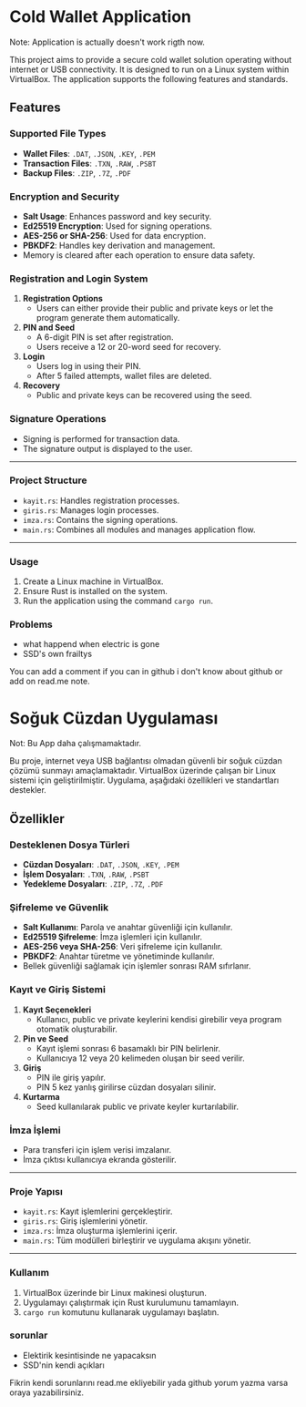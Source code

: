 # Cold Wallet Application

Note: Application is actually doesn't work rigth now.

This project aims to provide a secure cold wallet solution operating without internet or USB connectivity. It is designed to run on a Linux system within VirtualBox. The application supports the following features and standards.

## Features

### Supported File Types
- **Wallet Files**: `.DAT`, `.JSON`, `.KEY`, `.PEM`
- **Transaction Files**: `.TXN`, `.RAW`, `.PSBT`
- **Backup Files**: `.ZIP`, `.7Z`, `.PDF`

### Encryption and Security
- **Salt Usage**: Enhances password and key security.
- **Ed25519 Encryption**: Used for signing operations.
- **AES-256 or SHA-256**: Used for data encryption.
- **PBKDF2**: Handles key derivation and management.
- Memory is cleared after each operation to ensure data safety.

### Registration and Login System
1. **Registration Options**
   - Users can either provide their public and private keys or let the program generate them automatically.
2. **PIN and Seed**
   - A 6-digit PIN is set after registration.
   - Users receive a 12 or 20-word seed for recovery.
3. **Login**
   - Users log in using their PIN.
   - After 5 failed attempts, wallet files are deleted.
4. **Recovery**
   - Public and private keys can be recovered using the seed.

### Signature Operations
- Signing is performed for transaction data.
- The signature output is displayed to the user.

---

### Project Structure
- `kayit.rs`: Handles registration processes.
- `giris.rs`: Manages login processes.
- `imza.rs`: Contains the signing operations.
- `main.rs`: Combines all modules and manages application flow.

---

### Usage
1. Create a Linux machine in VirtualBox.
2. Ensure Rust is installed on the system.
3. Run the application using the command `cargo run`.

### Problems

- what happend when electric is gone
- SSD's own frailtys

You can add a comment if you can in github i don't know about github or add on read.me note.

# Soğuk Cüzdan Uygulaması

Not: Bu App daha çalışmamaktadır.

Bu proje, internet veya USB bağlantısı olmadan güvenli bir soğuk cüzdan çözümü sunmayı amaçlamaktadır. VirtualBox üzerinde çalışan bir Linux sistemi için geliştirilmiştir. Uygulama, aşağıdaki özellikleri ve standartları destekler.

## Özellikler

### Desteklenen Dosya Türleri
- **Cüzdan Dosyaları**: `.DAT`, `.JSON`, `.KEY`, `.PEM`
- **İşlem Dosyaları**: `.TXN`, `.RAW`, `.PSBT`
- **Yedekleme Dosyaları**: `.ZIP`, `.7Z`, `.PDF`

### Şifreleme ve Güvenlik
- **Salt Kullanımı**: Parola ve anahtar güvenliği için kullanılır.
- **Ed25519 Şifreleme**: İmza işlemleri için kullanılır.
- **AES-256 veya SHA-256**: Veri şifreleme için kullanılır.
- **PBKDF2**: Anahtar türetme ve yönetiminde kullanılır.
- Bellek güvenliği sağlamak için işlemler sonrası RAM sıfırlanır.

### Kayıt ve Giriş Sistemi
1. **Kayıt Seçenekleri**
   - Kullanıcı, public ve private keylerini kendisi girebilir veya program otomatik oluşturabilir.
2. **Pin ve Seed**
   - Kayıt işlemi sonrası 6 basamaklı bir PIN belirlenir.
   - Kullanıcıya 12 veya 20 kelimeden oluşan bir seed verilir.
3. **Giriş**
   - PIN ile giriş yapılır.
   - PIN 5 kez yanlış girilirse cüzdan dosyaları silinir.
4. **Kurtarma**
   - Seed kullanılarak public ve private keyler kurtarılabilir.

### İmza İşlemi
- Para transferi için işlem verisi imzalanır.
- İmza çıktısı kullanıcıya ekranda gösterilir.

---

### Proje Yapısı
- `kayit.rs`: Kayıt işlemlerini gerçekleştirir.
- `giris.rs`: Giriş işlemlerini yönetir.
- `imza.rs`: İmza oluşturma işlemlerini içerir.
- `main.rs`: Tüm modülleri birleştirir ve uygulama akışını yönetir.

---

### Kullanım
1. VirtualBox üzerinde bir Linux makinesi oluşturun.
2. Uygulamayı çalıştırmak için Rust kurulumunu tamamlayın.
3. `cargo run` komutunu kullanarak uygulamayı başlatın.

### sorunlar 

- Elektirik kesintisinde ne yapacaksın 
- SSD'nin kendi açıkları

Fikrin kendi sorunlarını read.me ekliyebilir yada github yorum yazma varsa oraya yazabilirsiniz.
